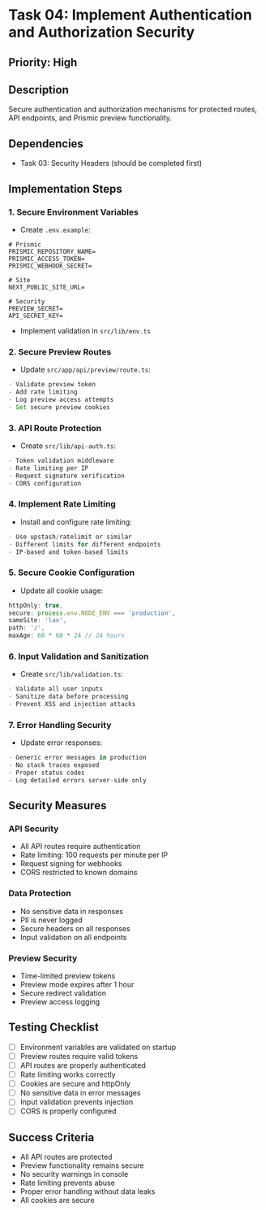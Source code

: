 # Task 04: Implement Authentication and Authorization Security

## Priority: High

## Description
Secure authentication and authorization mechanisms for protected routes, API endpoints, and Prismic preview functionality.

## Dependencies
- Task 03: Security Headers (should be completed first)

## Implementation Steps

### 1. **Secure Environment Variables**
   - Create `.env.example`:
   ```env
   # Prismic
   PRISMIC_REPOSITORY_NAME=
   PRISMIC_ACCESS_TOKEN=
   PRISMIC_WEBHOOK_SECRET=
   
   # Site
   NEXT_PUBLIC_SITE_URL=
   
   # Security
   PREVIEW_SECRET=
   API_SECRET_KEY=
   ```
   - Implement validation in `src/lib/env.ts`

### 2. **Secure Preview Routes**
   - Update `src/app/api/preview/route.ts`:
   ```typescript
   - Validate preview token
   - Add rate limiting
   - Log preview access attempts
   - Set secure preview cookies
   ```

### 3. **API Route Protection**
   - Create `src/lib/api-auth.ts`:
   ```typescript
   - Token validation middleware
   - Rate limiting per IP
   - Request signature verification
   - CORS configuration
   ```

### 4. **Implement Rate Limiting**
   - Install and configure rate limiting:
   ```typescript
   - Use upstash/ratelimit or similar
   - Different limits for different endpoints
   - IP-based and token-based limits
   ```

### 5. **Secure Cookie Configuration**
   - Update all cookie usage:
   ```typescript
   httpOnly: true,
   secure: process.env.NODE_ENV === 'production',
   sameSite: 'lax',
   path: '/',
   maxAge: 60 * 60 * 24 // 24 hours
   ```

### 6. **Input Validation and Sanitization**
   - Create `src/lib/validation.ts`:
   ```typescript
   - Validate all user inputs
   - Sanitize data before processing
   - Prevent XSS and injection attacks
   ```

### 7. **Error Handling Security**
   - Update error responses:
   ```typescript
   - Generic error messages in production
   - No stack traces exposed
   - Proper status codes
   - Log detailed errors server-side only
   ```

## Security Measures

### API Security
- All API routes require authentication
- Rate limiting: 100 requests per minute per IP
- Request signing for webhooks
- CORS restricted to known domains

### Data Protection
- No sensitive data in responses
- PII is never logged
- Secure headers on all responses
- Input validation on all endpoints

### Preview Security
- Time-limited preview tokens
- Preview mode expires after 1 hour
- Secure redirect validation
- Preview access logging

## Testing Checklist
- [ ] Environment variables are validated on startup
- [ ] Preview routes require valid tokens
- [ ] API routes are properly authenticated
- [ ] Rate limiting works correctly
- [ ] Cookies are secure and httpOnly
- [ ] No sensitive data in error messages
- [ ] Input validation prevents injection
- [ ] CORS is properly configured

## Success Criteria
- All API routes are protected
- Preview functionality remains secure
- No security warnings in console
- Rate limiting prevents abuse
- Proper error handling without data leaks
- All cookies are secure